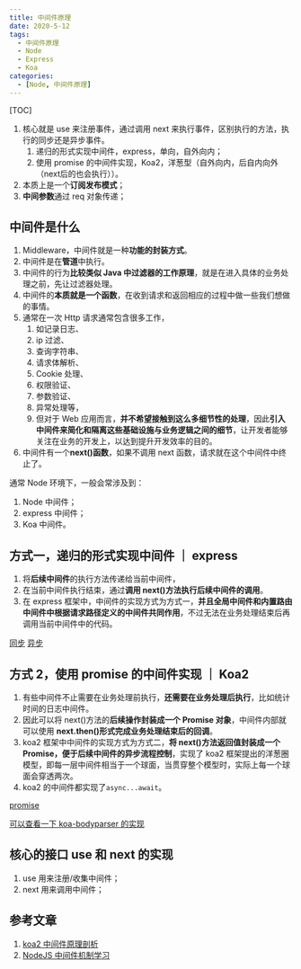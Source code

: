 ```yaml
---
title: 中间件原理
date: 2020-5-12
tags:
  - 中间件原理
  - Node
  - Express
  - Koa
categories:
  - [Node, 中间件原理]
---
```


[TOC]

1. 核心就是 use 来注册事件，通过调用 next 来执行事件，区别执行的方法，执行的同步还是异步事件。
   1. 递归的形式实现中间件，express，单向，自外向内；
   2. 使用 promise 的中间件实现，Koa2，洋葱型（自外向内，后自内向外（next后的也会执行））。
2. 本质上是一个**订阅发布模式**；
3. **中间参数**通过 req 对象传递；

## 中间件是什么

1. Middleware，中间件就是一种**功能的封装方式**。
2. 中间件是在**管道**中执行。
3. 中间件的行为**比较类似 Java 中过滤器的工作原理**，就是在进入具体的业务处理之前，先让过滤器处理。
4. 中间件的**本质就是一个函数**，在收到请求和返回相应的过程中做一些我们想做的事情。
5. 通常在一次 Http 请求通常包含很多工作，
   1. 如记录日志、
   2. ip 过滤、
   3. 查询字符串、
   4. 请求体解析、
   5. Cookie 处理、
   6. 权限验证、
   7. 参数验证、
   8. 异常处理等，
   9. 但对于 Web 应用而言，**并不希望接触到这么多细节性的处理**，因此**引入中间件来简化和隔离这些基础设施与业务逻辑之间的细节**，让开发者能够关注在业务的开发上，以达到提升开发效率的目的。
6. 中间件有一个**next()函数**，如果不调用 next 函数，请求就在这个中间件中终止了。

通常 Node 环境下，一般会常涉及到：

1. Node 中间件；
2. express 中间件；
3. Koa 中间件。

## 方式一，递归的形式实现中间件 ｜ express

1. 将**后续中间件**的执行方法传递给当前中间件，
2. 在当前中间件执行结束，通过**调用 next()方法执行后续中间件的调用**。
3. 在 express 框架中，中间件的实现方式为方式一，**并且全局中间件和内置路由中间件中根据请求路径定义的中间件共同作用**，不过无法在业务处理结束后再调用当前中间件中的代码。

[同步](./Node中间件/moddleware-sync.js)
[异步](./Node中间件/moddleware-async.js)

## 方式 2，使用 promise 的中间件实现 ｜ Koa2

1. 有些中间件不止需要在业务处理前执行，**还需要在业务处理后执行**，比如统计时间的日志中间件。
2. 因此可以将 next()方法的**后续操作封装成一个 Promise 对象**，中间件内部就可以使用 **next.then()形式完成业务处理结束后的回调**。
3. koa2 框架中中间件的实现方式为方式二，**将 next()方法返回值封装成一个 Promise，便于后续中间件的异步流程控制**，实现了 koa2 框架提出的洋葱圈模型，即每一层中间件相当于一个球面，当贯穿整个模型时，实际上每一个球面会穿透两次。
4. koa2 的中间件都实现了`async...await`。

[promise](./Node中间件/moddleware-promise.js)

[可以查看一下 koa-bodyparser 的实现](https://github.com/koajs/bodyparser/blob/master/index.js)

## 核心的接口 use 和 next 的实现

1. use 用来注册/收集中间件；
2. next 用来调用中间件；

## 参考文章

1. [koa2 中间件原理剖析](https://www.jianshu.com/p/2a11705b5de2)
2. [NodeJS 中间件机制学习](https://www.jianshu.com/p/81b6ebc0dd85)
